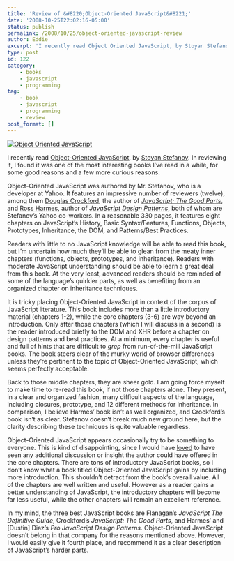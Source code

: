 ```yaml
---
title: 'Review of &#8220;Object-Oriented JavaScript&#8221;'
date: '2008-10-25T22:02:16-05:00'
status: publish
permalink: /2008/10/25/object-oriented-javascript-review
author: Eddie
excerpt: 'I recently read Object Oriented JavaScript, by Stoyan Stefanov. In reviewing it, I found it was one of the most interesting books I''ve read in a while, for some good reasons and a few more curious reasons.'
type: post
id: 122
category:
    - books
    - javascript
    - programming
tag:
    - book
    - javascript
    - programming
    - review
post_format: []
---
```

[![Object Oriented JavaScript](../../../../uploads/2008/10/objectorientedjavascript.jpg "Object Oriented JavaScript")](http://www.packtpub.com/object-oriented-javascript-applications-libraries/book)

I recently read [Object-Oriented JavaScript](http://www.packtpub.com/object-oriented-javascript-applications-libraries/book), by [Stoyan Stefanov](http://www.phpied.com/). In reviewing it, I found it was one of the most interesting books I’ve read in a while, for some good reasons and a few more curious reasons.

Object-Oriented JavaScript was authored by Mr. Stefanov, who is a developer at Yahoo. It features an impressive number of reviewers (twelve), among them [Douglas Crockford](http://www.crockford.com/), the author of [*JavaScript: The Good Parts*](http://oreilly.com/catalog/9780596517748/), and [Ross Harmes](http://techfoolery.com/), author of [*JavaScript Design Patterns*](http://www.apress.com/book/view/159059908x), both of whom are Stefanov’s Yahoo co-workers. In a reasonable 330 pages, it features eight chapters on JavaScript’s History, Basic Syntax/Features, Functions, Objects, Prototypes, Inheritance, the DOM, and Patterns/Best Practices.

Readers with little to no JavaScript knowledge will be able to read this book, but I’m uncertain how much they’ll be able to glean from the meaty inner chapters (functions, objects, prototypes, and inheritance). Readers with moderate JavaScript understanding should be able to learn a great deal from this book. At the very least, advanced readers should be reminded of some of the language’s quirkier parts, as well as benefiting from an organized chapter on inheritance techniques.

It is tricky placing Object-Oriented JavaScript in context of the corpus of JavaScript literature. This book includes more than a little introductory material (chapters 1-2), while the core chapters (3-6) are way beyond an introduction. Only after those chapters (which I will discuss in a second) is the reader introduced briefly to the DOM and XHR before a chapter on design patterns and best practices. At a minimum, every chapter is useful and full of hints that are difficult to *grep* from run-of-the-mill JavaScript books. The book steers clear of the murky world of browser differences unless they’re pertinent to the topic of Object-Oriented JavaScript, which seems perfectly acceptable.

Back to those middle chapters, they are sheer gold. I am going force myself to make time to re-read this book, if not those chapters alone. They present, in a clear and organized fashion, many difficult aspects of the language, including closures, prototype, and 12 different methods for inheritance. In comparison, I believe Harmes’ book isn’t as well organized, and Crockford’s book isn’t as clear. Stefanov doesn’t break much new ground here, but the clarity describing these techniques is quite valuable regardless.

Object-Oriented JavaScript appears occasionally try to be something to everyone. This is kind of disappointing, since I would have <span style="text-decoration: underline;">loved</span> to have seen any additional discussion or insight the author could have offered in the core chapters. There are tons of introductory JavaScript books, so I don’t know what a book titled Object-Oriented JavaScript gains by including more introduction. This shouldn’t detract from the book’s overall value. All of the chapters are well written and useful. However as a reader gains a better understanding of JavaScript, the introductory chapters will become far less useful, while the other chapters will remain an excellent reference.

In my mind, the three best JavaScript books are Flanagan’s *JavaScript The Definitive Guide*, Crockford’s *JavaScript: The Good Parts*, and Harmes’ and \[Dustin\] Diaz’s *Pro JavaScript Design Patterns*. Object-Oriented JavaScript doesn’t belong in that company for the reasons mentioned above. However, I would easily give it fourth place, and recommend it as a clear description of JavaScript’s harder parts.